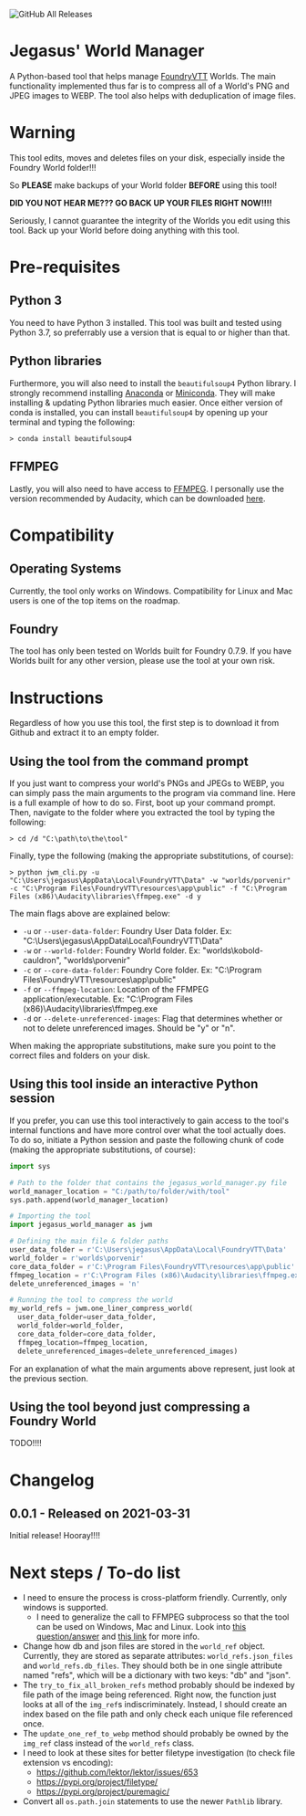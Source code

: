 ![GitHub All Releases](https://img.shields.io/github/downloads/jegasus/world-manager/total?label=Downloads+total)  

# Jegasus' World Manager
A Python-based tool that helps manage [FoundryVTT](https://foundryvtt.com/) Worlds. 
The main functionality implemented thus far is to compress all of a World's PNG and 
JPEG images to WEBP. The tool also helps with deduplication of image files.

# Warning

This tool edits, moves and deletes files on your disk, especially inside the 
Foundry World folder!!! 

So **PLEASE** make backups of your World folder **BEFORE** using this tool!

**DID YOU NOT HEAR ME??? GO BACK UP YOUR FILES RIGHT NOW!!!!**

Seriously, I cannot guarantee the integrity of the Worlds you edit using this 
tool. Back up your World before doing anything with this tool.

# Pre-requisites
## Python 3

You need to have Python 3 installed. This tool was built and tested using Python 
3.7, so preferrably use a version that is equal to or higher than that.

## Python libraries
Furthermore, you will also need to install the `beautifulsoup4` Python library. 
I strongly recommend installing [Anaconda](https://www.anaconda.com/products/individual) 
or [Miniconda](https://docs.conda.io/en/latest/miniconda.html). They will make 
installing & updating Python libraries much easier. Once either version of conda 
is installed, you can install `beautifulsoup4` by opening up your terminal and 
typing the following:

```
> conda install beautifulsoup4
```

## FFMPEG
Lastly, you will also need to have access to [FFMPEG](https://www.ffmpeg.org/download.html). 
I personally use the version recommended by Audacity, which can be downloaded 
[here](https://lame.buanzo.org/#lamewindl). 

# Compatibility

## Operating Systems
Currently, the tool only works on Windows. Compatibility for Linux and Mac users 
is one of the top items on the roadmap.

## Foundry
The tool has only been tested on Worlds built for Foundry 0.7.9. If you have 
Worlds built for any other version, please use the tool at your own risk.

# Instructions
Regardless of how you use this tool, the first step is to download it from 
Github and extract it to an empty folder.

## Using the tool from the command prompt
If you just want to compress your world's PNGs and JPEGs to WEBP, you can simply 
pass the main arguments to the program via command line. Here is a full example 
of how to do so. First, boot up your command prompt. Then, navigate to the folder 
where you extracted the tool by typing the following:
```
> cd /d "C:\path\to\the\tool"
```
Finally, type the following (making the appropriate substitutions, of course):
```
> python jwm_cli.py -u "C:\Users\jegasus\AppData\Local\FoundryVTT\Data" -w "worlds/porvenir" -c "C:\Program Files\FoundryVTT\resources\app\public" -f "C:\Program Files (x86)\Audacity\libraries\ffmpeg.exe" -d y
```
The main flags above are explained below:

- `-u` or `--user-data-folder`: Foundry User Data folder. Ex: "C:\Users\jegasus\AppData\Local\FoundryVTT\Data"
- `-w` or `--world-folder`: Foundry World folder. Ex: "worlds\kobold-cauldron", "worlds\porvenir"
- `-c` or `--core-data-folder`: Foundry Core folder. Ex: "C:\Program Files\FoundryVTT\resources\app\public"
- `-f` or `--ffmpeg-location`: Location of the FFMPEG application/executable. Ex: "C:\Program Files (x86)\Audacity\libraries\ffmpeg.exe
- `-d` or `--delete-unreferenced-images`: Flag that determines whether or not to delete unreferenced images. Should be "y" or "n".

When making the appropriate substitutions, make sure you point to the correct 
files and folders on your disk.

## Using this tool inside an interactive Python session
If you prefer, you can use this tool interactively to gain access to the tool's
internal functions and have more control over what the tool actually does. To do 
so, initiate a Python session and paste the following chunk of code (making the 
appropriate substitutions, of course):

```python
import sys

# Path to the folder that contains the jegasus_world_manager.py file
world_manager_location = "C:/path/to/folder/with/tool"
sys.path.append(world_manager_location)

# Importing the tool
import jegasus_world_manager as jwm 

# Defining the main file & folder paths 
user_data_folder = r'C:\Users\jegasus\AppData\Local\FoundryVTT\Data'
world_folder = r'worlds\porvenir'
core_data_folder = r'C:\Program Files\FoundryVTT\resources\app\public'
ffmpeg_location = r'C:\Program Files (x86)\Audacity\libraries\ffmpeg.exe'
delete_unreferenced_images = 'n'

# Running the tool to compress the world
my_world_refs = jwm.one_liner_compress_world(
  user_data_folder=user_data_folder,
  world_folder=world_folder,
  core_data_folder=core_data_folder,
  ffmpeg_location=ffmpeg_location, 
  delete_unreferenced_images=delete_unreferenced_images)

```
For an explanation of what the main arguments above represent, just look at the previous section.

## Using the tool beyond just compressing a Foundry World

TODO!!!!

# Changelog

## 0.0.1 - Released on 2021-03-31
Initial release! Hooray!!!!  

# Next steps / To-do list
- I need to ensure the process is cross-platform friendly. 
Currently, only windows is supported.
  - I need to generalize the call to FFMPEG subprocess so that the tool can be used
   on Windows, Mac and Linux. 
   Look into [this question/answer](https://stackoverflow.com/questions/377017/test-if-executable-exists-in-python) and 
   [this link](https://gist.github.com/techtonik/4368898) for more info.
- Change how db and json files are stored in the `world_ref` object. 
Currently, they are stored as separate attributes: `world_refs.json_files`
 and `world_refs.db_files`. They should both be in one single attribute 
 named "refs", which will be a dictionary with two keys: "db" and "json". 
- The `try_to_fix_all_broken_refs` method probably should be indexed by file
 path of the image being referenced. Right now, the function just looks at all
  of the `img_ref`s indiscriminately. Instead, I should create an index based
   on the file path and only check each unique file referenced once. 
- The `update_one_ref_to_webp` method should probably be owned by the `img_ref`
 class instead of the `world_refs` class.
- I need to look at these sites for better filetype investigation (to check 
file extension vs encoding):
  - https://github.com/lektor/lektor/issues/653
  - https://pypi.org/project/filetype/
  - https://pypi.org/project/puremagic/
- Convert all `os.path.join` statements to use the newer `Pathlib` library. 

